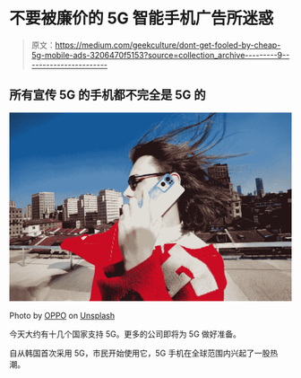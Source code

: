 # 不要被廉价的 5G 智能手机广告所迷惑

> 原文：<https://medium.com/geekculture/dont-get-fooled-by-cheap-5g-mobile-ads-3206470f5153?source=collection_archive---------9----------------------->

## 所有宣传 5G 的手机都不完全是 5G 的

![](img/7df01f80dcefcfd6e19a49c63dad06f2.png)

Photo by [OPPO](https://unsplash.com/@oppo?utm_source=unsplash&utm_medium=referral&utm_content=creditCopyText) on [Unsplash](https://unsplash.com/s/photos/oppo?utm_source=unsplash&utm_medium=referral&utm_content=creditCopyText)

今天大约有十几个国家支持 5G。更多的公司即将为 5G 做好准备。

自从韩国首次采用 5G，市民开始使用它，5G 手机在全球范围内兴起了一股热潮。